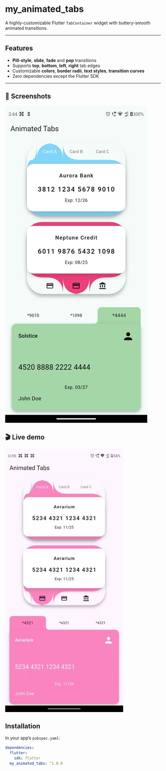 # my_animated_tabs

A highly-customizable Flutter `TabContainer` widget with buttery-smooth animated transitions.

---

## Features

- **Pill-style**, **slide**, **fade** and **pop** transitions
- Supports **top**, **bottom**, **left**, **right** tab edges
- Customizable **colors**, **border radii**, **text styles**, **transition curves**
- Zero dependencies except the Flutter SDK

---
## 📸 Screenshots

![Card-style](https://raw.githubusercontent.com/Sunilnani/animated_tabs_package/main/assets/screenshotone.jpeg)

## 🎬 Live demo

![Animated demo](https://raw.githubusercontent.com/Sunilnani/animated_tabs_package/main/assets/demo.gif)


## Installation

In your app’s `pubspec.yaml`:

```yaml
dependencies:
  flutter:
    sdk: flutter
  my_animated_tabs: ^1.0.0


